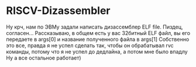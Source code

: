 # RISCV-Dizassembler
Ну крч, нам по ЭВМу задали написать дизассемблер ELF file. Пиздец, согласен...
Рассказываю, в общем есть у вас 32битный ELF файл, вы его передаете в args[0] и название полученного файла в args[1]
Собственно это все, правда я не успел сделать так, чтобы он обрабатывал rvc команды, потому что я не успел до дедлайна, а потом мне было впадлу
Ну а все остальное работает)

